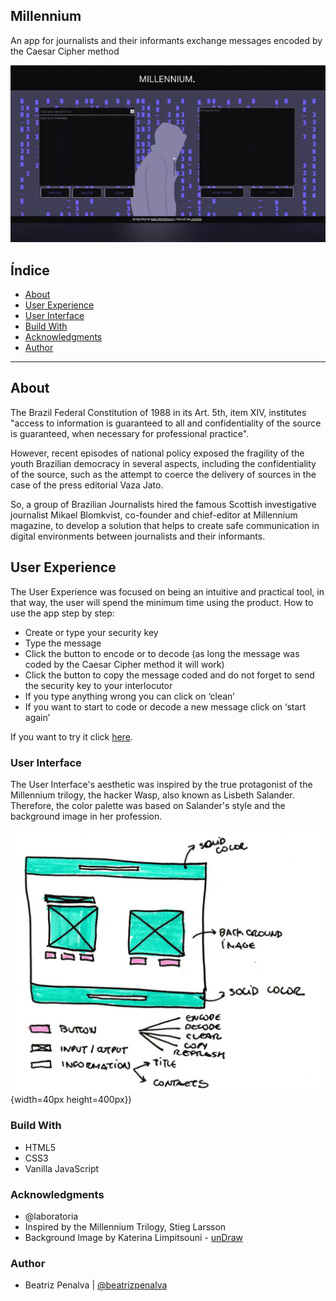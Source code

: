 ## Millennium
An app for journalists and their informants exchange messages encoded by the Caesar Cipher method 

![WebbApp](src/img/vd_readme_app.gif)

## Índice

* [About](#about)
* [User Experience](#user-experience)
* [User Interface](#user-interface)
* [Build With](#build-with)
* [Acknowledgments](#acknowledgments)
* [Author](#author)

***

## About

The Brazil Federal Constitution of 1988 in its Art. 5th, item XIV, institutes "access to information is guaranteed to all and confidentiality of the source is guaranteed, when necessary for professional practice". 

However, recent episodes of national policy exposed the fragility of the youth Brazilian democracy in several aspects, including the confidentiality of the source, such as the attempt to coerce the delivery of sources in the case of the press editorial Vaza Jato. 
 
So, a group of Brazilian Journalists hired the famous Scottish investigative journalist Mikael Blomkvist, co-founder and chief-editor at Millennium magazine, to develop a solution that helps to create safe communication in digital environments between journalists and their informants. 


## User Experience

The User Experience was focused on being an intuitive and practical tool, in that way, the user will spend the minimum time using the product. 
How to use the app step by step:
 
* Create or type your security key
* Type the message
* Click the button  to encode or to decode (as long the message was coded by the Caesar Cipher method it will work) 
* Click the button to copy the message coded and do not forget to send the security key to your interlocutor
* If you type anything wrong you can click on ‘clean’
* If you want to start to code or decode a new message click on ‘start again’

If you want to try it click [here](https://beatrizpenalva.github.io/SAP005-cipher/).

### User Interface

The User Interface's aesthetic was inspired by the true protagonist of the Millennium trilogy, the hacker Wasp, also known as Lisbeth Salander. Therefore, the color palette was based on Salander's style and the background image in her profession.

![Sketch](src/img/sketch.png){width=40px height=400px})

### Build With

* HTML5
* CSS3
* Vanilla JavaScript

### Acknowledgments

* @laboratoria
* Inspired by the Millennium Trilogy, Stieg Larsson
* Background Image by Katerina Limpitsouni - [unDraw](https://undraw.co/)

### Author

* Beatriz Penalva | [@beatrizpenalva](https://github.com/beatrizpenalva)